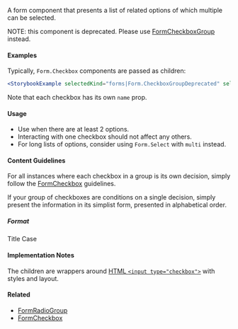 A form component that presents a list of related options of which multiple can be selected.

NOTE: this component is deprecated. Please use [FormCheckboxGroup](#!/FormCheckboxGroup) instead.

#### Examples

Typically, `Form.Checkbox` components are passed as children:

```jsx noeditor
<StorybookExample selectedKind="forms|Form.CheckboxGroupDeprecated" selectedStory="with label" />
```

Note that each checkbox has its own `name` prop.

#### Usage

- Use when there are at least 2 options.
- Interacting with one checkbox should not affect any others.
- For long lists of options, consider using `Form.Select` with `multi` instead.

#### Content Guidelines

For all instances where each checkbox in a group is its own decision, simply follow the [FormCheckbox](#!/FormCheckbox) guidelines.

If your group of checkboxes are conditions on a single decision, simply present the information in its simplist form, presented in alphabetical order.

##### Format

Title Case

#### Implementation Notes

The children are wrappers around [HTML `<input type="checkbox">`](https://developer.mozilla.org/en-US/docs/Web/HTML/Element/input/checkbox)
with styles and layout.

#### Related

- [FormRadioGroup](#!/FormRadioGroup)
- [FormCheckbox](#!/FormCheckbox)
